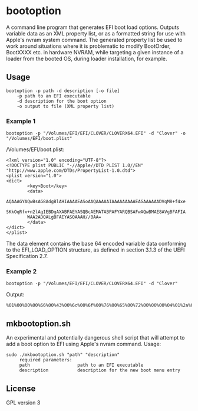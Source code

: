 #  bootoption

A command line program that generates EFI boot load options. Outputs variable data as an XML property list, or as a formatted string for use with Apple's nvram system command. The generated property list be used to work around situations where it is problematic to modify BootOrder, BootXXXX etc. in hardware NVRAM, while targeting a given instance of a loader from the booted OS, during loader installation, for example.

## Usage

```
bootoption -p path -d description [-o file]
    -p path to an EFI executable
    -d description for the boot option
    -o output to file (XML property list)
```

### Example 1

```
bootoption -p "/Volumes/EFI/EFI/CLOVER/CLOVERX64.EFI" -d "Clover" -o "/Volumes/EFI/boot.plist"
```
/Volumes/EFI/boot.plist:

```
<?xml version="1.0" encoding="UTF-8"?>
<!DOCTYPE plist PUBLIC "-//Apple//DTD PLIST 1.0//EN" "http://www.apple.com/DTDs/PropertyList-1.0.dtd">
<plist version="1.0">
<dict>
        <key>Boot</key>
        <data>
        AQAAAGYAQwBsAG8AdgBlAHIAAAAEASoAAQAAAAAIAAAAAAAAAEAGAAAAAADVqM8+f4xe
        SKkOqRfx+n2lAgIEBDgAXABFAEYASQBcAEMATABPAFYARQBSAFwAQwBMAE8AVgBFAFIA
        WAA2ADQALgBFAEYASQAAAH//BAA=
        </data>
</dict>
</plist>
```

The data element contains the base 64 encoded variable data conforming to the EFI_LOAD_OPTION structure, as defined in section 3.1.3 of the UEFI Specification 2.7.

### Example 2

```
bootoption -p "/Volumes/EFI/EFI/CLOVER/CLOVERX64.EFI" -d "Clover"
```

Output:

```
%01%00%00%00%66%00%43%00%6c%00%6f%00%76%00%65%00%72%00%00%00%04%01%2a%00%01%00%00%00%00%08%00%00%00%00%00%00%00%40%06%00%00%00%00%00%d5%a8%cf%3e%7f%8c%5e%48%a9%0e%a9%17%f1%fa%7d%a5%02%02%04%04%38%00%5c%00%45%00%46%00%49%00%5c%00%43%00%4c%00%4f%00%56%00%45%00%52%00%5c%00%43%00%4c%00%4f%00%56%00%45%00%52%00%58%00%36%00%34%00%2e%00%45%00%46%00%49%00%00%00%7f%ff%04%00
```

## mkbootoption.sh

An experimental and potentially dangerous shell script that will attempt to add a boot option to EFI using Apple's nvram command. Usage:

```
sudo ./mkbootoption.sh "path" "description"
     required parameters:
     path                  path to an EFI executable
     description           description for the new boot menu entry
```

## License

GPL version 3
